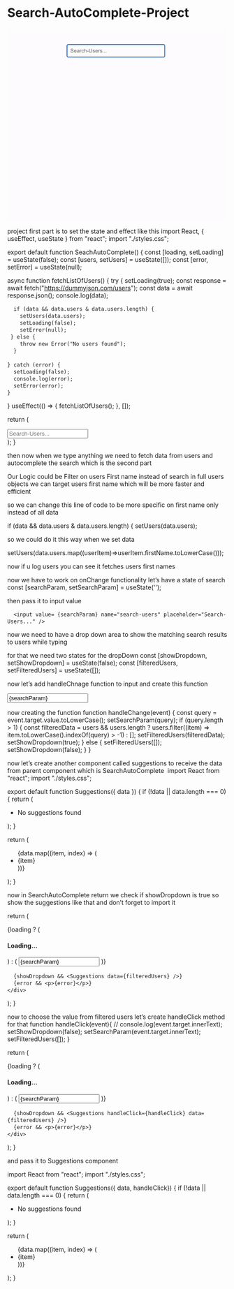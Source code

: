 # Search-AutoComplete-Project

![Search-AutoComplete-Project](Search-AutoComplete.gif)


project first part is to set the state and effect like this
import React, { useEffect, useState } from "react";
import "./styles.css";

export default function SeachAutoComplete() {
  const [loading, setLoading] = useState(false);
  const [users, setUsers] = useState([]);
  const [error, setError] = useState(null);

  async function fetchListOfUsers() {
    try {
      setLoading(true);
      const response = await fetch("https://dummyjson.com/users");
      const data = await response.json();
      console.log(data);

      if (data && data.users & data.users.length) {
        setUsers(data.users);
        setLoading(false);
        setError(null);
     } else {
        throw new Error("No users found");
      }

    } catch (error) {
      setLoading(false);
      console.log(error);
      setError(error);
    }
  }
  useEffect(() => {
    fetchListOfUsers();
  }, []);

  return (
    <div className="search-autocomplete-container">
      <input name="search-users" placeholder="Search-Users..." />
    </div>
  );
}

then now when we type anything we need to fetch data from users and autocomplete the search which is the second part

Our Logic could be Filter on users First name instead of search in full users objects we can target users first name which will be more faster and efficient

so we can change this line of code to be more specific on first name only instead of all data

  if (data && data.users & data.users.length) {
        setUsers(data.users);

so we could do it this way when we set data

setUsers(data.users.map((userItem)=>userItem.firstName.toLowerCase()));

now if u log users you can see it fetches users first names 

now we have to work on onChange functionality 
let’s have a state of search
  const [searchParam, setSearchParam] = useState('');

then pass it to input value

      <input value= {searchParam} name="search-users" placeholder="Search-Users..." />



now we need to have a drop down area to show the matching search results to users while typing 

for that we need two states for the dropDown
 const [showDropdown, setShowDropdown] = useState(false);
  const [filteredUsers, setFilteredUsers] = useState([]);
  

now let’s add handleChnage function to input and create this function

  <input
      onChange={handleChange}
        value={searchParam}
        name="search-users"
        placeholder="Search-Users..."
      />
    </div>

now creating the function 
  function handleChange(event) {
    const query = event.target.value.toLowerCase();
    setSearchParam(query);
    if (query.length > 1) {
      const filteredData =
        users && users.length
          ? users.filter((item) => item.toLowerCase().indexOf(query) > -1)
          : [];
      setFilteredUsers(filteredData);
      setShowDropdown(true);
    } else {
      setFilteredUsers([]);
      setShowDropdown(false);
    }
  }

now let’s create another component called suggestions to receive the data from parent component which is SearchAutoComplete 
import React from "react";
import "./styles.css";

export default function Suggestions({ data }) {
  if (!data || data.length === 0) {
    return (
      <ul>
        <li className="no-suggestions">No suggestions found</li>
      </ul>
    );
  }

  return (
    <ul>
      {data.map((item, index) => (
        <li key={index}>{item}</li>
      ))}
    </ul>
  );
}

now in SearchAutoComplete return we check if showDropdown is true so show the suggestions like that and don’t forget to import it


  return (
    <div className="search-autocomplete-container">
      {loading ? (
        <h4>Loading...</h4>
      ) : (
        <input
          onChange={handleChange}
          value={searchParam}
          name="search-users"
          placeholder="Search-Users..."
        />
      )}

      {showDropdown && <Suggestions data={filteredUsers} />}
      {error && <p>{error}</p>}
    </div>
  );
}


now to choose the value from filtered users let’s create handleClick method for that
  function handleClick(event){
    // console.log(event.target.innerText);
    setShowDropdown(false);
    setSearchParam(event.target.innerText);
    setFilteredUsers([]);
  }

  return (
    <div className="search-autocomplete-container">
      {loading ? (
        <h4>Loading...</h4>
      ) : (
        <input
          onChange={handleChange}
          value={searchParam}
          name="search-users"
          placeholder="Search-Users..."
        />
      )}

      {showDropdown && <Suggestions handleClick={handleClick} data={filteredUsers} />}
      {error && <p>{error}</p>}
    </div>
  );
}



and pass it to Suggestions component

import React from "react";
import "./styles.css";

export default function Suggestions({ data, handleClick}) {
  if (!data || data.length === 0) {
    return (
      <ul>
        <li className="no-suggestions">No suggestions found</li>
      </ul>
    );
  }

  return (
    <ul>
      {data.map((item, index) => (
        <li onClick={handleClick} key={index}>{item}</li>
      ))}
    </ul>
  );
}
